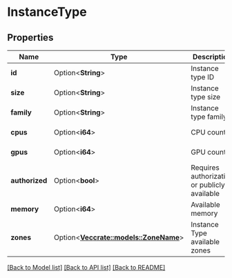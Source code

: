 # InstanceType

## Properties

Name | Type | Description | Notes
------------ | ------------- | ------------- | -------------
**id** | Option<**String**> | Instance type ID | [optional][readonly]
**size** | Option<**String**> | Instance type size | [optional][readonly]
**family** | Option<**String**> | Instance type family | [optional][readonly]
**cpus** | Option<**i64**> | CPU count | [optional][readonly]
**gpus** | Option<**i64**> | GPU count | [optional][readonly]
**authorized** | Option<**bool**> | Requires authorization or publicly available | [optional][readonly]
**memory** | Option<**i64**> | Available memory | [optional][readonly]
**zones** | Option<[**Vec<crate::models::ZoneName>**](zone-name.md)> | Instance Type available zones | [optional][readonly]

[[Back to Model list]](../README.md#documentation-for-models) [[Back to API list]](../README.md#documentation-for-api-endpoints) [[Back to README]](../README.md)


